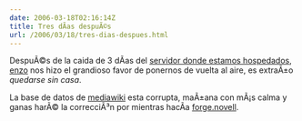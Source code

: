 ```yaml
---
date: 2006-03-18T02:16:14Z
title: Tres dÃ­as despuÃ©s
url: /2006/03/18/tres-dias-despues.html
---
```


<p>DespuÃ©s de la caida de 3 dÃ­as del <a href="http://www.monouml.org">servidor donde estamos hospedados</a>, <a href="http://www.enzolutions.com/">enzo</a> nos hizo el grandioso favor de ponernos de vuelta al aire, es extraÃ±o <em>quedarse sin casa</em>. </p>
<p>La base de datos de <a href="http://www.mediawiki.org">mediawiki</a> esta corrupta, maÃ±ana con mÃ¡s calma y ganas harÃ© la correcciÃ³n por mientras hacÃ­a <a href="http://forge.novell.com/modules/xfmod/project/?monouml">forge.novell</a>.</p>
